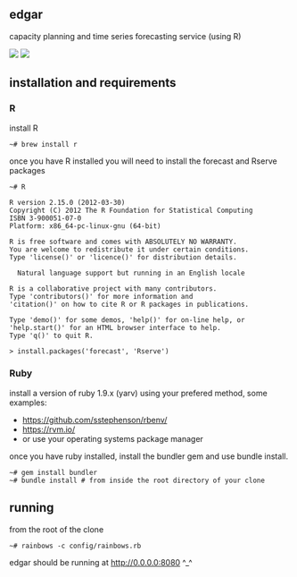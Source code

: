 ## edgar
capacity planning and time series forecasting service (using R)

![](http://cl.ly/2N1w251Y2w3q3t222j3A/Screen%20Shot%202012-06-27%20at%2011.11.33%20AM.png)
![](http://cl.ly/0D0t1d3O0G201q0P3T10/Screen%20Shot%202012-06-26%20at%206.30.39%20PM.png)

## installation and requirements

### R
install R

```
~# brew install r
```

once you have R installed you will need to install the forecast and Rserve packages

```
~# R

R version 2.15.0 (2012-03-30)
Copyright (C) 2012 The R Foundation for Statistical Computing
ISBN 3-900051-07-0
Platform: x86_64-pc-linux-gnu (64-bit)

R is free software and comes with ABSOLUTELY NO WARRANTY.
You are welcome to redistribute it under certain conditions.
Type 'license()' or 'licence()' for distribution details.

  Natural language support but running in an English locale

R is a collaborative project with many contributors.
Type 'contributors()' for more information and
'citation()' on how to cite R or R packages in publications.

Type 'demo()' for some demos, 'help()' for on-line help, or
'help.start()' for an HTML browser interface to help.
Type 'q()' to quit R.

> install.packages('forecast', 'Rserve')
```

### Ruby
  install a version of ruby 1.9.x (yarv) using your prefered method, some examples:

  - https://github.com/sstephenson/rbenv/
  - https://rvm.io/
  - or use your operating systems package manager

  once you have ruby installed, install the bundler gem and use bundle install.

```
~# gem install bundler
~# bundle install # from inside the root directory of your clone

```

## running

from the root of the clone

```
~# rainbows -c config/rainbows.rb
```

edgar should be running at http://0.0.0.0:8080 ^_^